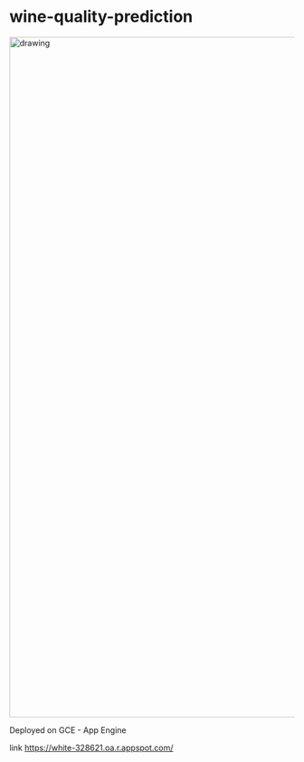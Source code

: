 # wine-quality-prediction

<img src="https://www.thedrinksbusiness.com/content/uploads/2017/08/Prosecco-istock-640x427.jpg" alt="drawing" width="1200"/>

Deployed on GCE - App Engine

link https://white-328621.oa.r.appspot.com/
